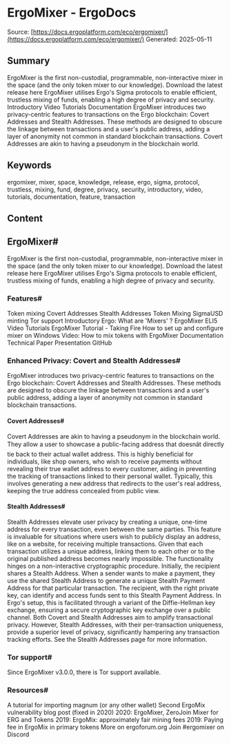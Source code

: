 # ErgoMixer - ErgoDocs
Source: [https://docs.ergoplatform.com/eco/ergomixer/](https://docs.ergoplatform.com/eco/ergomixer/)
Generated: 2025-05-11

## Summary
ErgoMixer is the first non-custodial, programmable, non-interactive mixer in the space (and the only token mixer to our knowledge). Download the latest release here ErgoMixer utilises Ergo's Sigma protocols to enable efficient, trustless mixing of funds, enabling a high degree of privacy and security. Introductory Video Tutorials Documentation ErgoMixer introduces two privacy-centric features to transactions on the Ergo blockchain: Covert Addresses and Stealth Addresses. These methods are designed to obscure the linkage between transactions and a user's public address, adding a layer of anonymity not common in standard blockchain transactions. Covert Addresses are akin to having a pseudonym in the blockchain world.

## Keywords
ergomixer, mixer, space, knowledge, release, ergo, sigma, protocol, trustless, mixing, fund, degree, privacy, security, introductory, video, tutorials, documentation, feature, transaction

## Content
## ErgoMixer#
ErgoMixer is the first non-custodial, programmable, non-interactive mixer in the space (and the only token mixer to our knowledge).
Download the latest release here
ErgoMixer utilises Ergo's Sigma protocols to enable efficient, trustless mixing of funds, enabling a high degree of privacy and security.

### Features#
Token mixing
Covert Addresses
Stealth Addresses
Token Mixing
SigmaUSD minting
Tor support
Introductory
Ergo: What are 'Mixers' ?
ErgoMixer ELI5
Video Tutorials
ErgoMixer Tutorial - Taking Fire
How to set up and configure mixer on Windows
Video: How to mix tokens with ErgoMixer
Documentation
Technical Paper
Presentation
GitHub

### Enhanced Privacy: Covert and Stealth Addresses#
ErgoMixer introduces two privacy-centric features to transactions on the Ergo blockchain: Covert Addresses and Stealth Addresses. These methods are designed to obscure the linkage between transactions and a user's public address, adding a layer of anonymity not common in standard blockchain transactions.

#### Covert Addresses#
Covert Addresses are akin to having a pseudonym in the blockchain world. They allow a user to showcase a public-facing address that doesnât directly tie back to their actual wallet address. This is highly beneficial for individuals, like shop owners, who wish to receive payments without revealing their true wallet address to every customer, aiding in preventing the tracking of transactions linked to their personal wallet. Typically, this involves generating a new address that redirects to the user's real address, keeping the true address concealed from public view.

#### Stealth Addresses#
Stealth Addresses elevate user privacy by creating a unique, one-time address for every transaction, even between the same parties. This feature is invaluable for situations where users wish to publicly display an address, like on a website, for receiving multiple transactions. Given that each transaction utilizes a unique address, linking them to each other or to the original published address becomes nearly impossible. The functionality hinges on a non-interactive cryptographic procedure. Initially, the recipient shares a Stealth Address. When a sender wants to make a payment, they use the shared Stealth Address to generate a unique Stealth Payment Address for that particular transaction. The recipient, with the right private key, can identify and access funds sent to this Stealth Payment Address. In Ergo's setup, this is facilitated through a variant of the Diffie-Hellman key exchange, ensuring a secure cryptographic key exchange over a public channel.
Both Covert and Stealth Addresses aim to amplify transactional privacy. However, Stealth Addresses, with their per-transaction uniqueness, provide a superior level of privacy, significantly hampering any transaction tracking efforts.
See the Stealth Addresses page for more information.

### Tor support#
Since ErgoMixer v3.0.0, there is Tor support available.

### Resources#
A tutorial for importing magnum (or any other wallet)
Second ErgoMix vulnerability blog post (fixed in 2020) 
2020: ErgoMixer, ZeroJoin Mixer for ERG and Tokens
2019: ErgoMix: approximately fair mining fees
2019: Paying fee in ErgoMix in primary tokens
More on ergoforum.org
Join #ergomixer on Discord

